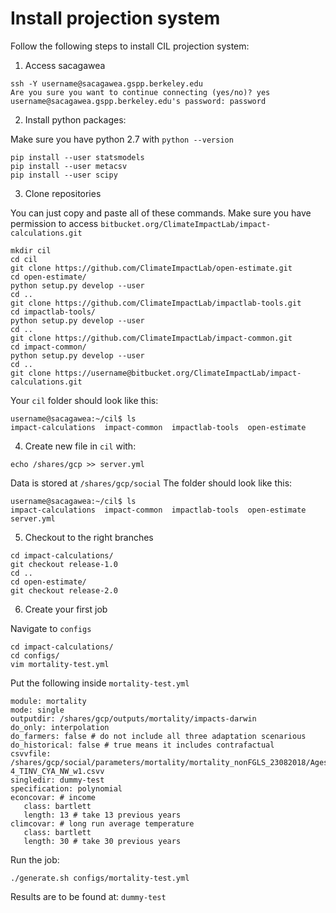 # Install projection system

Follow the following steps to install CIL projection system:

1. Access sacagawea

```
ssh -Y username@sacagawea.gspp.berkeley.edu
Are you sure you want to continue connecting (yes/no)? yes
username@sacagawea.gspp.berkeley.edu's password: password
```

2. Install python packages:

Make sure you have python 2.7 with `python --version`

```
pip install --user statsmodels
pip install --user metacsv
pip install --user scipy
```

3. Clone repositories

You can just copy and paste all of these commands. Make sure you have permission to access `bitbucket.org/ClimateImpactLab/impact-calculations.git`

```
mkdir cil
cd cil
git clone https://github.com/ClimateImpactLab/open-estimate.git
cd open-estimate/
python setup.py develop --user
cd ..
git clone https://github.com/ClimateImpactLab/impactlab-tools.git
cd impactlab-tools/
python setup.py develop --user
cd ..
git clone https://github.com/ClimateImpactLab/impact-common.git
cd impact-common/
python setup.py develop --user
cd ..
git clone https://username@bitbucket.org/ClimateImpactLab/impact-calculations.git
```

Your `cil` folder should look like this:

```
username@sacagawea:~/cil$ ls
impact-calculations  impact-common  impactlab-tools  open-estimate
```

4. Create new file in `cil` with:

```
echo /shares/gcp >> server.yml
```

Data is stored at `/shares/gcp/social`
The folder should look like this:

```
username@sacagawea:~/cil$ ls
impact-calculations  impact-common  impactlab-tools  open-estimate  server.yml
```

5. Checkout to the right branches

```
cd impact-calculations/
git checkout release-1.0
cd ..
cd open-estimate/
git checkout release-2.0
```

6. Create your first job

Navigate to `configs`

```
cd impact-calculations/
cd configs/
vim mortality-test.yml
```

Put the following inside `mortality-test.yml`

```
module: mortality
mode: single
outputdir: /shares/gcp/outputs/mortality/impacts-darwin
do_only: interpolation
do_farmers: false # do not include all three adaptation scenarious
do_historical: false # true means it includes contrafactual
csvvfile: /shares/gcp/social/parameters/mortality/mortality_nonFGLS_23082018/Agespec_interaction_GMFD_POLY-4_TINV_CYA_NW_w1.csvv
singledir: dummy-test
specification: polynomial
econcovar: # income
   class: bartlett
   length: 13 # take 13 previous years
climcovar: # long run average temperature
   class: bartlett
   length: 30 # take 30 previous years
```

Run the job:

```
./generate.sh configs/mortality-test.yml
```

Results are to be found at: `dummy-test`
